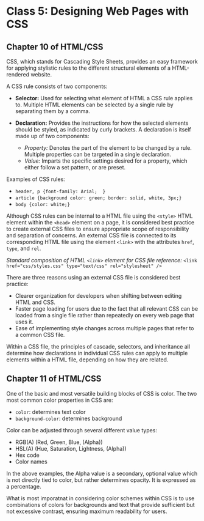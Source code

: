# Class 5: Designing Web Pages with CSS

## Chapter 10 of HTML/CSS

CSS, which stands for Cascading Style Sheets, provides an easy framework for applying stylistic rules to the different structural elements of a HTML-rendered website.

A CSS rule consists of two components:

- **Selector:** Used for selecting what element of HTML a CSS rule applies to. Multiple HTML elements can be selected by a single rule by separating them by a comma.
- **Declaration:** Provides the instructions for how the selected elements should be styled, as indicated by curly brackets. A declaration is itself made up of two components:

  - _Property:_ Denotes the part of the element to be changed by a rule. Multiple properties can be targeted in a single declaration.
  - _Value:_ Imparts the specific settings desired for a property, which either follow a set pattern, or are preset.

Examples of CSS rules:

- `header, p {font-family: Arial;  }`
- `article {background color: green; border: solid, white, 3px;}`
- `body {color: white;}`

Although CSS rules can be internal to a HTML file using the `<style>` HTML element within the `<head>` element on a page, it is considered best practice to create external CSS files to ensure appropriate scope of responsibility and separation of concerns. An external CSS file is connected to its corresponding HTML file using the element `<link>` with the attributes `href`, `type`, and `rel`.

_Standard composition of HTML `<link>` element for CSS file reference:_
`<link href="css/styles.css" type="text/css" rel="stylesheet" />`

There are three reasons using an external CSS file is considered best practice:

- Clearer organization for developers when shifting between editing HTML and CSS.
- Faster page loading for users due to the fact that all relevant CSS can be loaded from a single file rather than repeatedly on every web page that uses it.
- Ease of implementing style changes across multiple pages that refer to a common CSS file.

Within a CSS file, the principles of cascade, selectors, and inheritance all determine how declarations in individual CSS rules can apply to multiple elements within a HTML file, depending on how they are related.

## Chapter 11 of HTML/CSS

One of the basic and most versatile building blocks of CSS is color. The two most common color properties in CSS are:

- `color`: determines text color
- `background-color`: determines background

Color can be adjusted through several different value types:

- RGB(A) (Red, Green, Blue, (Alpha))
- HSL(A) (Hue, Saturation, Lightness, (Alpha))
- Hex code
- Color names

In the above examples, the Alpha value is a secondary, optional value which is not directly tied to color, but rather determines opacity. It is expressed as a percentage.

What is most imporatnat in considering color schemes within CSS is to use combinations of colors for backgrounds and text that provide sufficient but not excessive contrast, ensuring maximum readability for users.
